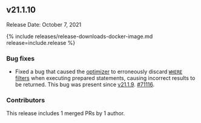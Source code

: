 ## v21.1.10

Release Date: October 7, 2021

{% include releases/release-downloads-docker-image.md release=include.release %}

<h3 id="v21-1-10-bug-fixes">Bug fixes</h3>

- Fixed a bug that caused the [optimizer](https://www.cockroachlabs.com/docs/v21.1/cost-based-optimizer) to erroneously discard [`WHERE` filters](https://www.cockroachlabs.com/docs/v21.1/selection-queries) when executing prepared statements, causing incorrect results to be returned. This bug was present since [v21.1.9](v21.1.html#v21-1-9). [#71116][#71116].

<h3 id="v21-1-10-contributors">Contributors</h3>

This release includes 1 merged PRs by 1 author.

[#71116]: https://github.com/cockroachdb/cockroach/pull/71116

